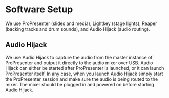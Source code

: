 # Software Setup

We use ProPresenter (slides and media), Lightkey (stage lights), Reaper
(backing tracks and drum sounds), and Audio Hijack (audio routing).

## Audio Hijack

We use Audio Hijack to capture the audio from the master instance of
ProPresenter and output it directly to the audio mixer over USB. Audio Hijack
can either be started after ProPresenter is launched, or it can launch
ProPresenter itself.  In any case, when you launch Audio Hijack simply start
the ProPresenter session and make sure the audio is being routed to the mixer.
The mixer should be plugged in and powered on before starting Audio Hijack.
